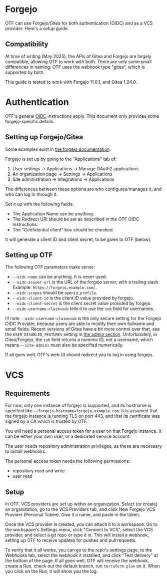 # Forgejo

OTF can use Forgejo/Gitea for both authentication (OIDC) and as a VCS provider.  Here's a setup guide.

## Compatibility

At time of writing (May 2025), the APIs of Gitea and Forgejo are largely compatible, allowing OTF to work with both.  There are only some small differences in naming; OTF uses the webhook type "gitea", which is supported by both.

This guide is tested to work with Forgejo 11.0.1, and Gitea 1.24.0.

# Authentication

OTF's general [OIDC](https://docs.otf.ninja/auth/providers/oidc/) instructions apply.  This document only provides some forgejo-specific details.

## Setting up Forgejo/Gitea

Some examples exist in [the forgejo documentation](https://forgejo.org/docs/latest/user/oauth2-provider/#examples).

Forgejo is set up by going to the "Applications" tab of:

1. User settings → Applications → Manage OAuth2 applications
2. An organization page → Settings → Applications
3. Site administration → Integrations → Applications

The differences between these options are who configures/manages it,
and who can log in through it.

Set it up with the following fields:

* The Application Name can be anything.
* The Redirect URI should be set as described in the OTF OIDC instructions.
* The "Confidential client" box should be checked.

It will generate a client ID and client secret, to be given to OTF (below).

## Setting up OTF

The following OTF parameters make sense:

* `--oidc-name` can be anything.  It is never used.
* `--oidc-issuer-url` is the URL of the forgejo server, with a trailing slash.  Example: `https://forgejo.example.com/`.
* `--oidc-scopes` should be `openid,profile`.
* `--oidc-client-id` is the client ID value provided by forgejo.
* `--oidc-client-secret` is the client secret value provided by forgejo.
* `--oidc-username-claim=sub` tells it to use the `sub` field for usernames.

!!! note
    `--oidc-username-claim=sub` is the only secure setting for the Forgejo OIDC Provider, because users are able to modify their own fullname and email fields.  Recent versions of Gitea have a bit more control over that, see the `USER_DISABLED_FEATURES` setting in [the admin section](https://docs.gitea.com/administration/config-cheat-sheet#admin-admin).
    Unfortunately, in Gitea/Forgejo, the `sub` field returns a numeric ID, not a username, which means `--site-admins` must also be specified numerically.

If all goes well, OTF's web UI should redirect you to log in using forgejo.


# VCS

## Requirements

For now, only one instance of forgejo is supported, and its hostname is specified like `--forgejo-hostname=forgejo.example.com`.  It is assumed that the forgejo instance is running TLS on port 443, and that its certificate was signed by a CA which is trusted by OTF.

You will need a personal access token for a user on that Forgejo instance.  It can be either your own user, or a dedicated service account.

The user needs repository administration privileges, as these are necessary to install webhooks.

The personal access token needs the following permissions:

* repository read and write
* user read

## Setup

In OTF, VCS providers are set up within an organization.  Select (or create) an organization, go to the VCS Providers tab, and click New Forgejo VCS Provider (Personal Token).  Give it a name, and paste in the token.

Once the VCS provider is created, you can attach it to a workspace.  Go to the workspace's Settings menu, click "Connect to VCS", select the VCS provider, and select a git repo or type it in.  This will install a webhook, setting up OTF to receive updates for pushes and pull requests.

To verify that it all works, you can go to the repo's settings page, to the Webhooks tab, select the webhook it installed, and click "Test delivery" at the bottom of the page.  If all goes well, OTF will receive the webhook, create a Run, check out the default branch, run `terraform plan` on it.  When you click on the Run, it will show you the log.
